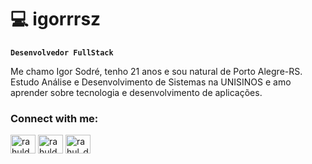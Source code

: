 # 💻 igorrrsz

**`Desenvolvedor FullStack`**

Me chamo Igor Sodré, tenho 21 anos e sou natural de Porto Alegre-RS. Estudo Análise e Desenvolvimento de Sistemas na UNISINOS e amo aprender sobre tecnologia e desenvolvimento de aplicações.

<h3 align="left">Connect with me:</h3>
<p align="left">
<a href="https://twitter.com/igorrrsz" target="blank"><img align="center" src="https://cdn.jsdelivr.net/npm/simple-icons@3.0.1/icons/twitter.svg" alt="rahuldkjain" height="30" width="40" /></a>
<a href="https://www.linkedin.com/in/igor-sodr%C3%A9-294a39205/?isSelfProfile=true" target="blank"><img align="center" src="https://cdn.jsdelivr.net/npm/simple-icons@3.0.1/icons/linkedin.svg" alt="rahuldkjain" height="30" width="40" /></a>
<a href="https://instagram.com/igorrrsz" target="blank"><img align="center" src="https://cdn.jsdelivr.net/npm/simple-icons@3.0.1/icons/instagram.svg" alt="rahul_dk_jain" height="30" width="40" /></a>
</p>
